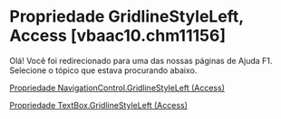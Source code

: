 
# Propriedade GridlineStyleLeft, Access [vbaac10.chm11156]

Olá! Você foi redirecionado para uma das nossas páginas de Ajuda F1. Selecione o tópico que estava procurando abaixo.

[Propriedade NavigationControl.GridlineStyleLeft (Access)](http://msdn.microsoft.com/library/66383fb2-d44d-c979-a025-52c4a4a369ea%28Office.15%29.aspx)

[Propriedade TextBox.GridlineStyleLeft (Access)](http://msdn.microsoft.com/library/f1c71748-a37c-d0d0-5d8e-9899cf1efba5%28Office.15%29.aspx)

